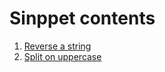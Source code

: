 # Sinppet contents

1. [Reverse a string](String-Reverse)
2. [Split on uppercase](split-on-uppercase)